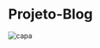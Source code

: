 # Projeto-Blog
![capa](https://user-images.githubusercontent.com/98578015/191454039-305c6174-08db-4641-9c42-4573dd4ea536.png)

